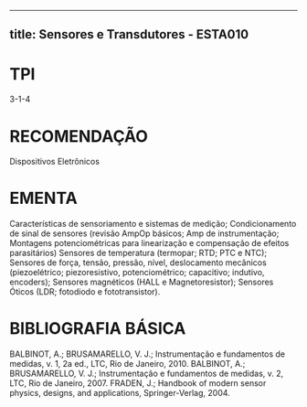
---
title: Sensores e Transdutores - ESTA010 
---

# TPI

3-1-4

# RECOMENDAÇÃO

Dispositivos Eletrônicos

# EMENTA

Características de sensoriamento e sistemas de medição; Condicionamento de sinal de sensores (revisão AmpOp básicos; Amp de instrumentação; Montagens potenciométricas para linearização e compensação de efeitos parasitários) Sensores de temperatura (termopar; RTD; PTC e NTC); Sensores de força, tensão, pressão, nível, deslocamento mecânicos (piezoelétrico; piezoresistivo, potenciométrico; capacitivo; indutivo, encoders); Sensores magnéticos (HALL e Magnetoresistor); Sensores Óticos (LDR; fotodiodo e fototransistor).

# BIBLIOGRAFIA BÁSICA

BALBINOT, A.; BRUSAMARELLO, V. J.; Instrumentação e fundamentos de medidas, v. 1, 2a ed., LTC, Rio de Janeiro, 2010.
BALBINOT, A.; BRUSAMARELLO, V. J.; Instrumentação e fundamentos de medidas, v. 2, LTC, Rio de Janeiro, 2007.
FRADEN, J.; Handbook of modern sensor physics, designs, and applications, Springer-Verlag, 2004.
        